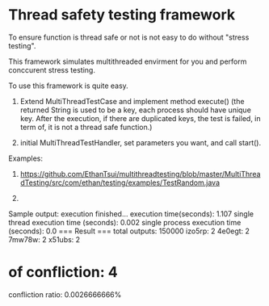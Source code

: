 Thread safety testing framework
==================
To ensure function is thread safe or not is not easy to do without "stress testing". 

This framework simulates multithreaded envirment for you and perform conccurent stress testing.

To use this framework is quite easy. 

1. Extend MultiThreadTestCase and implement method execute() (the returned String is used to be a key, each process should have unique key. After the execution, if there are duplicated keys, the test is failed, in term of, it is not a thread safe function.)

2. initial MultiThreadTestHandler, set parameters you want, and call start().

Examples:
1. https://github.com/EthanTsui/multithreadtesting/blob/master/MultiThreadTesting/src/com/ethan/testing/examples/TestRandom.java

2. 

Sample output: 
execution finished...
execution time(seconds): 	1.107
single thread execution time (seconds): 	0.002
single process execution time (seconds): 	0.0
=== Result ===
total outputs: 		150000
izo5rp: 2
4e0egt: 2
7mw78w: 2
x51ubs: 2
# of confliction: 	4
confliction ratio: 	0.0026666666%


